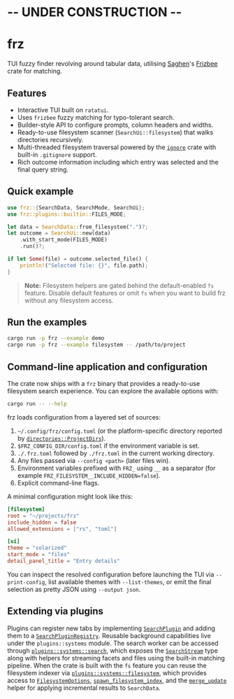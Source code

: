 # -- UNDER CONSTRUCTION --

# frz

TUI fuzzy finder revolving around tabular data, utilising [Saghen](https://github.com/Saghen)'s [Frizbee](https://github.com/Saghen/frizbee) crate for matching.

## Features
- Interactive TUI built on `ratatui`.
- Uses `frizbee` fuzzy matching for typo-tolerant search.
- Builder-style API to configure prompts, column headers and widths.
- Ready-to-use filesystem scanner (`SearchUi::filesystem`) that walks directories recursively.
- Multi-threaded filesystem traversal powered by the [`ignore`](https://docs.rs/ignore) crate with built-in `.gitignore` support.
- Rich outcome information including which entry was selected and the final query string.

## Quick example

```rust
use frz::{SearchData, SearchMode, SearchUi};
use frz::plugins::builtin::FILES_MODE;

let data = SearchData::from_filesystem(".")?;
let outcome = SearchUi::new(data)
    .with_start_mode(FILES_MODE)
    .run()?;

if let Some(file) = outcome.selected_file() {
    println!("Selected file: {}", file.path);
}
```

> **Note:** Filesystem helpers are gated behind the default-enabled `fs` feature. Disable default features or omit `fs` when you
> want to build frz without any filesystem access.

## Run the examples

```bash
cargo run -p frz --example demo
cargo run -p frz --example filesystem -- /path/to/project
```

## Command-line application and configuration

The crate now ships with a `frz` binary that provides a ready-to-use filesystem
search experience. You can explore the available options with:

```bash
cargo run -- --help
```

frz loads configuration from a layered set of sources:

1. `~/.config/frz/config.toml` (or the platform-specific directory reported by
   [`directories::ProjectDirs`](https://docs.rs/directories)).
2. `$FRZ_CONFIG_DIR/config.toml` if the environment variable is set.
3. `./.frz.toml` followed by `./frz.toml` in the current working directory.
4. Any files passed via `--config <path>` (later files win).
5. Environment variables prefixed with `FRZ_` using `__` as a separator
   (for example `FRZ_FILESYSTEM__INCLUDE_HIDDEN=false`).
6. Explicit command-line flags.

A minimal configuration might look like this:

```toml
[filesystem]
root = "~/projects/frz"
include_hidden = false
allowed_extensions = ["rs", "toml"]

[ui]
theme = "solarized"
start_mode = "files"
detail_panel_title = "Entry details"
```

You can inspect the resolved configuration before launching the TUI via
`--print-config`, list available themes with `--list-themes`, or emit the final
selection as pretty JSON using `--output json`.

## Extending via plugins

Plugins can register new tabs by implementing
[`SearchPlugin`](https://docs.rs/frz/latest/frz/trait.SearchPlugin.html) and
adding them to a [`SearchPluginRegistry`](https://docs.rs/frz/latest/frz/struct.SearchPluginRegistry.html).
Reusable background capabilities live under the `plugins::systems` module. The
search worker can be accessed through
[`plugins::systems::search`](https://docs.rs/frz/latest/frz/plugins/systems/search/),
which exposes the [`SearchStream`](https://docs.rs/frz/latest/frz/plugins/systems/search/struct.SearchStream.html)
type along with helpers for streaming facets and files using the built-in
matching pipeline. When the crate is built with the `fs` feature you can reuse
the filesystem indexer via
[`plugins::systems::filesystem`](https://docs.rs/frz/latest/frz/plugins/systems/filesystem/),
which provides access to [`FilesystemOptions`](https://docs.rs/frz/latest/frz/plugins/systems/filesystem/struct.FilesystemOptions.html),
[`spawn_filesystem_index`](https://docs.rs/frz/latest/frz/plugins/systems/filesystem/fn.spawn_filesystem_index.html),
and the [`merge_update`](https://docs.rs/frz/latest/frz/plugins/systems/filesystem/fn.merge_update.html)
helper for applying incremental results to `SearchData`.
